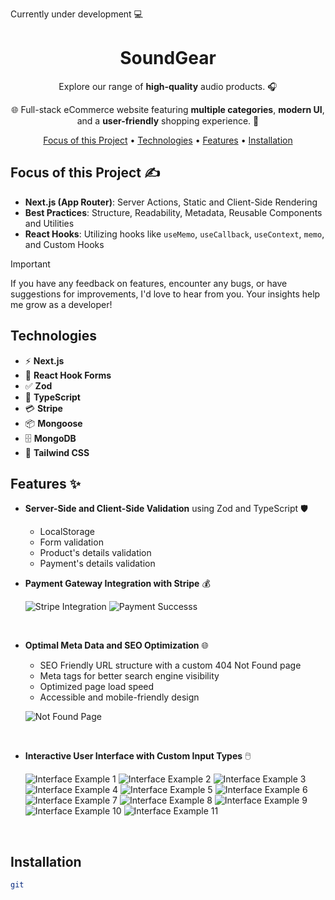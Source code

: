 Currently under development 💻

<div align="center">
  
# SoundGear

Explore our range of **high-quality** audio products. 🎧

🌐 Full-stack eCommerce website featuring **multiple categories**, **modern UI**,<br/> and a **user-friendly** shopping experience. 🛒

[Focus of this Project](#focus-of-this-project-) •
[Technologies](#technologies) •
[Features](#Features) •
[Installation](#installation)

</div>

## Focus of this Project ✍

- **Next.js (App Router)**: Server Actions, Static and Client-Side Rendering
- **Best Practices**: Structure, Readability, Metadata, Reusable Components and Utilities
- **React Hooks**: Utilizing hooks like `useMemo`, `useCallback`, `useContext`, `memo`, and Custom Hooks

> [!IMPORTANT] 
> If you have any feedback on features, encounter any bugs, or have suggestions for improvements, I'd love to hear from you. Your insights help me grow as a developer!

## Technologies

<ul>
  <li>⚡ <strong>Next.js</strong></li>
  <li>📝 <strong>React Hook Forms</strong></li>
  <li>✅ <strong>Zod</strong></li>
  <li>🔧 <strong>TypeScript</strong></li>
  <li>💳 <strong>Stripe</strong></li>
  <li>📦 <strong>Mongoose</strong></li>
  <li>🗄️ <strong>MongoDB</strong></li>
  <li>🎨 <strong>Tailwind CSS</strong></li>
</ul>

## Features ✨

- **Server-Side and Client-Side Validation** using Zod and TypeScript 🛡️
  
  - LocalStorage
  - Form validation
  - Product's details validation
  - Payment's details validation

- **Payment Gateway Integration with Stripe** 💰

  ![Stripe Integration](https://github.com/user-attachments/assets/de13649d-8744-4bb3-931d-231d1aa1dd5f)
  ![Payment Successs](https://github.com/user-attachments/assets/7f798f70-ee55-4462-8657-fca84eca0736)

<br/>

- **Optimal Meta Data and SEO Optimization** 🌐
  
  - SEO Friendly URL structure with a custom 404 Not Found page
  - Meta tags for better search engine visibility
  - Optimized page load speed
  - Accessible and mobile-friendly design
 
  ![Not Found Page](https://github.com/user-attachments/assets/846f229b-27a2-4ce7-bbbd-dc2bb4ef636e)

<br/>

- **Interactive User Interface with Custom Input Types** 🖱️

  ![Interface Example 1](https://github.com/user-attachments/assets/fb8131ff-78a5-4289-8986-2d6c7837c968)
  ![Interface Example 2](https://github.com/user-attachments/assets/2d6a6d4d-540a-42c0-b7cf-d96abb133cff)
  ![Interface Example 3](https://github.com/user-attachments/assets/bd597657-5140-4971-9425-0ec19ca641a0)
  ![Interface Example 4](https://github.com/user-attachments/assets/b5eca559-b1aa-4156-9183-beff7a10e261)
  ![Interface Example 5](https://github.com/user-attachments/assets/d5da843f-b2bd-4cf1-970c-f93ce6421570)
  ![Interface Example 6](https://github.com/user-attachments/assets/ca8e43ec-f595-4068-a51e-433757d6451e)
  ![Interface Example 7](https://github.com/user-attachments/assets/3694fb26-8f54-41b6-b080-7be4bbe0fddb)
  ![Interface Example 8](https://github.com/user-attachments/assets/6dbb7810-ab43-43c2-bd07-9bcf79a12124)
  ![Interface Example 9](https://github.com/user-attachments/assets/15d3a662-91af-4c22-a1e1-79a9d0caf89b)
  ![Interface Example 10](https://github.com/user-attachments/assets/00064bba-a913-473b-ab64-bea0bde888cb)
  ![Interface Example 11](https://github.com/user-attachments/assets/1f4d6be1-8a43-467f-b3e3-3bc92e8e8d3c)

<br/>



## Installation

```bash
git
```
